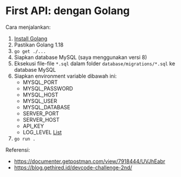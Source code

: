 # First API: dengan Golang

Cara menjalankan:
1. [Install Golang](https://go.dev/doc/install)
1. Pastikan Golang 1.18
1. `go get ./...`
1. Siapkan database MySQL (saya menggunakan versi 8)
1. Eksekusi file-file `*.sql` dalam folder `database/migrations/*.sql` ke database MySQL
1. Siapkan environment variable dibawah ini:
   - MYSQL_PORT
   - MYSQL_PASSWORD
   - MYSQL_HOST
   - MYSQL_USER
   - MYSQL_DATABASE
   - SERVER_PORT
   - SERVER_HOST
   - API_KEY
   - LOG_LEVEL [List](https://github.com/rs/zerolog/blob/master/log.go#L112-L133)
1. `go run .`

Referensi:
- https://documenter.getpostman.com/view/7918444/UVJhEabr
- https://blog.gethired.id/devcode-challenge-2nd/
